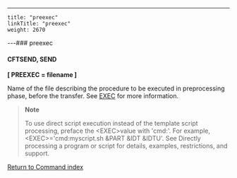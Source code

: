 ---
    title: "preexec"
    linkTitle: "preexec"
    weight: 2670
---### preexec

#### CFTSEND, SEND

****[ PREEXEC = filename ]****

Name of the file describing the procedure to be executed in preprocessing phase, before the transfer. See [EXEC](../exec) for more information.

> **Note**
>
> To use direct script execution instead of the template script processing, preface the &lt;EXEC>value with 'cmd:'. For example, &lt;EXEC>='cmd:myscript.sh &PART &IDT &IDTU'. See Directly processing a program or script for details, examples, restrictions, and support.

[Return to Command index](../../)
